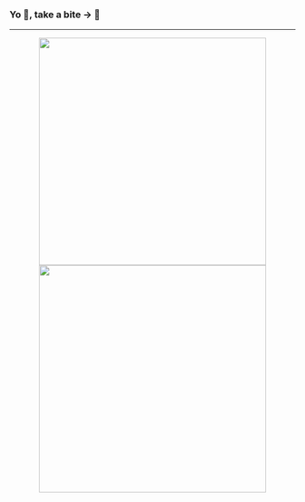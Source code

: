 ### Yo 👋, take a bite -> 🧀

---
<p align = "center">
  <img src = "https://github-readme-stats.vercel.app/api?username=nunezMyles&show_icons=true&theme=tokyonight&hide_border=true" width = 400>
  <img src = "https://github-readme-streak-stats.herokuapp.com?user=nunezMyles&theme=tokyonight&hide_border=true" width = 400>
</p>

<!--
**nunezMyles/nunezMyles** is a ✨ _special_ ✨ repository because its `README.md` (this file) appears on your GitHub profile.

Here are some ideas to get you started:

- 🔭 I’m currently working on ...
- 🌱 I’m currently learning ...
- 👯 I’m looking to collaborate on ...
- 🤔 I’m looking for help with ...
- 💬 Ask me about ...
- 📫 How to reach me: ...
- 😄 Pronouns: ...
- ⚡ Fun fact: ...
-->
